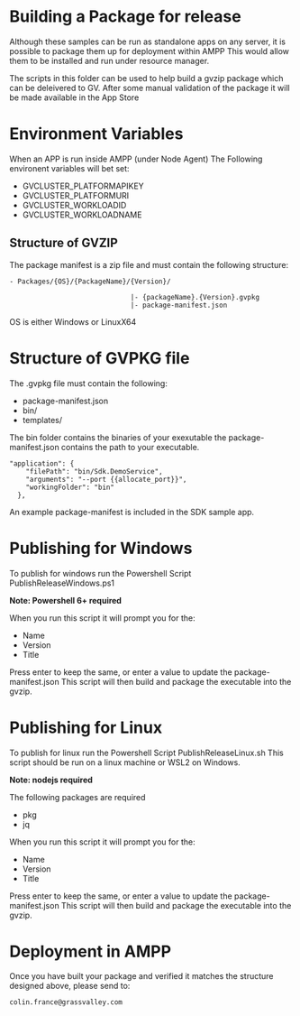 

# Building a Package for release

Although these samples can be run as standalone apps on any server, it is possible to package them up for deployment within AMPP
This would allow them to be installed and run under resource manager.

The scripts in this folder can be used to help build a gvzip package which can be deleivered to GV.
After some manual validation of the package it will be made available in the App Store

# Environment Variables

When an APP is run inside AMPP (under Node Agent) The Following environent variables will bet set: 

- GVCLUSTER_PLATFORMAPIKEY
- GVCLUSTER_PLATFORMURI
- GVCLUSTER_WORKLOADID
- GVCLUSTER_WORKLOADNAME



## Structure of GVZIP

The package manifest is a zip file and must contain the following structure:
```
- Packages/{OS}/{PackageName}/{Version}/

                              |- {packageName}.{Version}.gvpkg
                              |- package-manifest.json

``````

OS is either Windows or LinuxX64

# Structure of GVPKG file

The .gvpkg file must contain the following:

- package-manifest.json
- bin/
- templates/

The bin folder contains the binaries of your exexutable
the package-manifest.json contains the path to your executable.


```
"application": {
    "filePath": "bin/Sdk.DemoService",
    "arguments": "--port {{allocate_port}}",
    "workingFolder": "bin"
  },
```

An example package-manifest is included in the SDK sample app.

# Publishing for Windows

To publish for windows run the Powershell Script PublishReleaseWindows.ps1

**Note: Powershell 6+ required**

When you run this script it will prompt you for the:
- Name
- Version
- Title

Press enter to keep the same, or enter a value to update the package-manifest.json
This script will then build and package the executable into the gvzip.

# Publishing for Linux

To publish for linux run the Powershell Script PublishReleaseLinux.sh
This script should be run on a linux machine or WSL2 on Windows.

**Note: nodejs required**

The following packages are required
- pkg
- jq


When you run this script it will prompt you for the:
- Name
- Version
- Title

Press enter to keep the same, or enter a value to update the package-manifest.json
This script will then build and package the executable into the gvzip.

# Deployment in AMPP

Once you have built your package and verified it matches the structure designed above, please send to:

```colin.france@grassvalley.com```